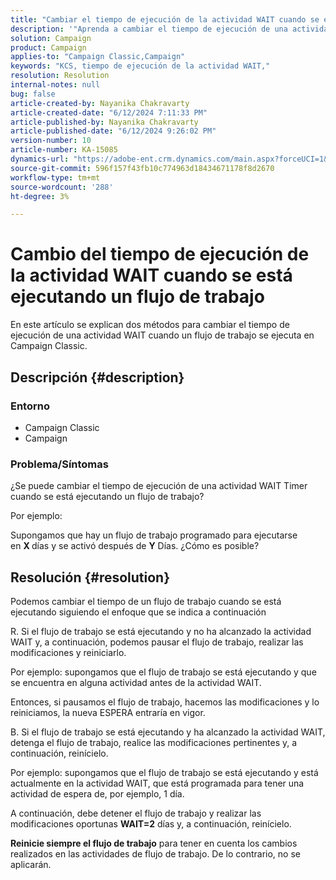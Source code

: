 ```yaml
---
title: "Cambiar el tiempo de ejecución de la actividad WAIT cuando se está ejecutando un flujo de trabajo"
description: '"Aprenda a cambiar el tiempo de ejecución de una actividad WAIT Timer cuando se ejecuta un flujo de trabajo".'
solution: Campaign
product: Campaign
applies-to: "Campaign Classic,Campaign"
keywords: "KCS, tiempo de ejecución de la actividad WAIT,"
resolution: Resolution
internal-notes: null
bug: false
article-created-by: Nayanika Chakravarty
article-created-date: "6/12/2024 7:11:33 PM"
article-published-by: Nayanika Chakravarty
article-published-date: "6/12/2024 9:26:02 PM"
version-number: 10
article-number: KA-15085
dynamics-url: "https://adobe-ent.crm.dynamics.com/main.aspx?forceUCI=1&pagetype=entityrecord&etn=knowledgearticle&id=86399c92-ef28-ef11-840a-000d3a3764e0"
source-git-commit: 596f157f43fb10c774963d18434671178f8d2670
workflow-type: tm+mt
source-wordcount: '288'
ht-degree: 3%

---
```


# Cambio del tiempo de ejecución de la actividad WAIT cuando se está ejecutando un flujo de trabajo


En este artículo se explican dos métodos para cambiar el tiempo de ejecución de una actividad WAIT cuando un flujo de trabajo se ejecuta en Campaign Classic.

## Descripción {#description}


### <b>Entorno</b>

- Campaign Classic
- Campaign


### <b>Problema/Síntomas</b>

¿Se puede cambiar el tiempo de ejecución de una actividad WAIT Timer cuando se está ejecutando un flujo de trabajo?

Por ejemplo:

Supongamos que hay un flujo de trabajo programado para ejecutarse en <b>X </b>días y se activó después de <b>Y</b> Días. ¿Cómo es posible?




## Resolución {#resolution}


Podemos cambiar el tiempo de un flujo de trabajo cuando se está ejecutando siguiendo el enfoque que se indica a continuación

R. Si el flujo de trabajo se está ejecutando y no ha alcanzado la actividad WAIT y, a continuación, podemos pausar el flujo de trabajo, realizar las modificaciones y reiniciarlo.

Por ejemplo: supongamos que el flujo de trabajo se está ejecutando y que se encuentra en alguna actividad antes de la actividad WAIT.

Entonces, si pausamos el flujo de trabajo, hacemos las modificaciones y lo reiniciamos, la nueva ESPERA entraría en vigor.

B. Si el flujo de trabajo se está ejecutando y ha alcanzado la actividad WAIT, detenga el flujo de trabajo, realice las modificaciones pertinentes y, a continuación, reinícielo.

Por ejemplo: supongamos que el flujo de trabajo se está ejecutando y está actualmente en la actividad WAIT, que está programada para tener una actividad de espera de, por ejemplo, 1 día.

A continuación, debe detener el flujo de trabajo y realizar las modificaciones oportunas <b>WAIT=2</b> días y, a continuación, reinícielo.

<b>Reinicie siempre el flujo de trabajo</b> para tener en cuenta los cambios realizados en las actividades de flujo de trabajo. De lo contrario, no se aplicarán.
